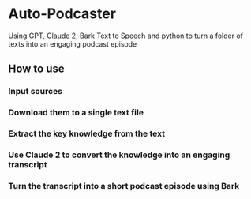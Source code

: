 # Auto-Podcaster
Using GPT, Claude 2, Bark Text to Speech and python to turn a folder of texts into an engaging podcast episode

## How to use

### Input sources

### Download them to a single text file

### Extract the key knowledge from the text

### Use Claude 2 to convert the knowledge into an engaging transcript

### Turn the transcript into a short podcast episode using Bark